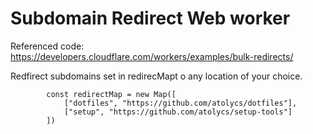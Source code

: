 # Subdomain Redirect Web worker

Referenced code: https://developers.cloudflare.com/workers/examples/bulk-redirects/

Redfirect subdomains set in redirecMapt o any location of your choice.

```
		const redirectMap = new Map([
			["dotfiles", "https://github.com/atolycs/dotfiles"],
			["setup", "https://github.com/atolycs/setup-tools"]
		])
```

